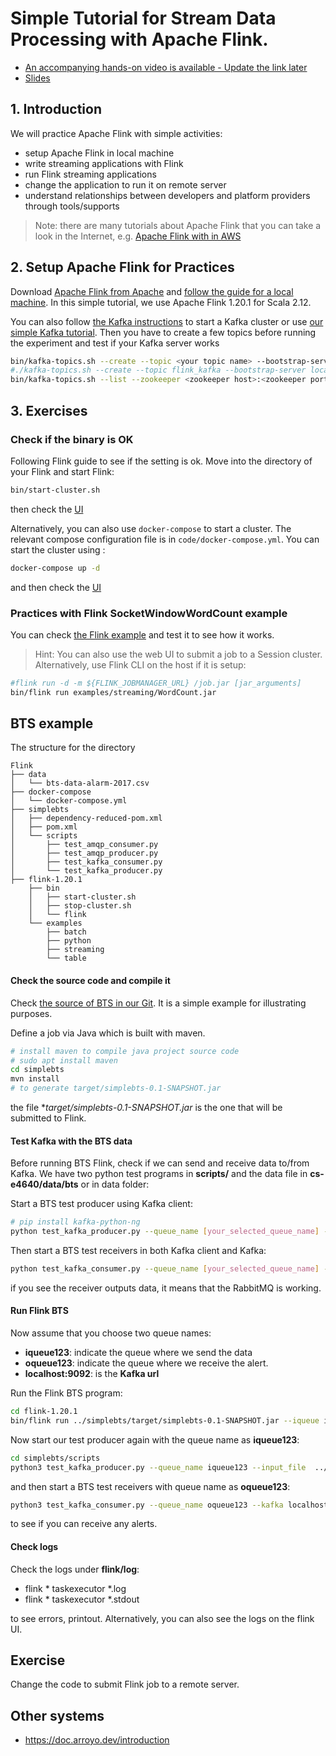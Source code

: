 # Simple Tutorial for Stream Data Processing with Apache Flink.

* [An accompanying hands-on video is available - Update the link later](https://aalto.cloud.panopto.eu/Panopto/Pages/Viewer.aspx?id=35976699-d98c-4dee-bbe4-ac0500ab604d)
* [Slides](slides/cs-e4640-hands-on-flink-streaming.pptx)

## 1. Introduction
We will practice Apache Flink with simple activities:
* setup Apache Flink in local machine
* write streaming applications with Flink
* run Flink streaming applications
* change the application to run it on remote server
* understand relationships between developers and platform providers through tools/supports


>Note: there are many tutorials about Apache Flink that you can take a look in the Internet, e.g. [Apache Flink with in AWS](https://www.youtube.com/watch?v=4FIPt87A_qM)


## 2. Setup Apache Flink for Practices

Download [Apache Flink from Apache](https://flink.apache.org/downloads.html) and [follow the guide for a local machine](https://nightlies.apache.org/flink/flink-docs-stable/). In this simple tutorial, we use Apache Flink 1.20.1 for Scala 2.12.

You can also follow [the Kafka instructions](https://kafka.apache.org/quickstart) to start a Kafka cluster or use [our simple Kafka tutorial](../../tutorials/basickafka/README.md). Then you have to create a few topics before running the experiment and test if your Kafka server works

```bash
bin/kafka-topics.sh --create --topic <your topic name> --bootstrap-server <your Kafka host ip>:<Kafka port>
#./kafka-topics.sh --create --topic flink_kafka --bootstrap-server localhost:9092
bin/kafka-topics.sh --list --zookeeper <zookeeper host>:<zookeeper port>
```

## 3. Exercises
### Check if the binary is OK
Following Flink guide to see if the setting is ok. Move into the directory of your Flink and start Flink:
```bash
bin/start-cluster.sh
```
then check the [UI](http://localhost:8081)

Alternatively, you can also use `docker-compose` to start a cluster. The relevant compose configuration file is in `code/docker-compose.yml`.  You can start the cluster using :
```bash
docker-compose up -d
```
and then check the [UI](http://localhost:8081)


### Practices with Flink  SocketWindowWordCount example

You can check [the Flink example](https://nightlies.apache.org/flink/flink-docs-release-1.20/docs/try-flink/local_installation/) and test it to see how it works.

>Hint: You can also use the web UI to submit a job to a Session cluster. Alternatively, use Flink CLI on the host if it is setup: 

```bash
#flink run -d -m ${FLINK_JOBMANAGER_URL} /job.jar [jar_arguments]
bin/flink run examples/streaming/WordCount.jar
```

## BTS example

The structure for the directory 
```
Flink
├── data
│   └── bts-data-alarm-2017.csv
├── docker-compose
│   └── docker-compose.yml
├── simplebts
│   ├── dependency-reduced-pom.xml
│   ├── pom.xml
│   └── scripts
│       ├── test_amqp_consumer.py
│       ├── test_amqp_producer.py
│       ├── test_kafka_consumer.py
│       └── test_kafka_producer.py
├── flink-1.20.1
    ├── bin
    │   ├── start-cluster.sh
    │   ├── stop-cluster.sh
    │   └── flink
    └── examples
        ├── batch
        ├── python
        ├── streaming
        └── table
```
#### Check the source code and compile it
Check [the source of BTS in our Git](code/simplebts/). It is a simple example for illustrating purposes. 

Define a job via Java which is built with maven.

```bash
# install maven to compile java project source code
# sudo apt install maven
cd simplebts
mvn install
# to generate target/simplebts-0.1-SNAPSHOT.jar
```
the file **target/simplebts-0.1-SNAPSHOT.jar* is the one that will be submitted to Flink.

#### Test Kafka with the BTS data
Before running BTS Flink, check if we can send and receive data to/from Kafka. We have two python test programs in **scripts/** and the data file in **cs-e4640/data/bts** or in data folder:

Start a BTS test producer using Kafka client:
```bash
# pip install kafka-python-ng
python test_kafka_producer.py --queue_name [your_selected_queue_name] --input_file  [cs-e4640/data/bts/bts-data-alarm-2017.csv] --kafka [your_kafka_host]
```
Then start a BTS test receivers in both Kafka client and Kafka:
```bash
python test_kafka_consumer.py --queue_name [your_selected_queue_name] --kafka [your_kafka_host]
```
if you see the receiver outputs data, it means that the RabbitMQ is working.

#### Run Flink BTS

Now assume that you choose two queue names:
* **iqueue123**: indicate the queue where we send the data
* **oqueue123**: indicate the queue where we receive the alert.
* **localhost:9092**: is the **Kafka url**

Run the Flink BTS program:

```bash
cd flink-1.20.1
bin/flink run ../simplebts/target/simplebts-0.1-SNAPSHOT.jar --iqueue iqueue123 --oqueue oqueue123 --kafkaurl localhost:9092  --outkafkaurl localhost:9092 --parallelism 1
```
Now start our test producer again with the queue name as **iqueue123**:
```bash
cd simplebts/scripts
python3 test_kafka_producer.py --queue_name iqueue123 --input_file  ../../data/bts-data-alarm-2017.csv --kafka localhost:9092
```
and then start a BTS test receivers with queue name as **oqueue123**:
```bash
python3 test_kafka_consumer.py --queue_name oqueue123 --kafka localhost:9092
```
to see if you can receive any alerts.

#### Check logs
Check the logs under **flink/log**:
* flink * taskexecutor *.log
* flink * taskexecutor *.stdout

to see errors, printout.
Alternatively, you can also see the logs on the flink UI.

## Exercise

Change the code to submit Flink job to a remote server.

## Other systems

- https://doc.arroyo.dev/introduction
